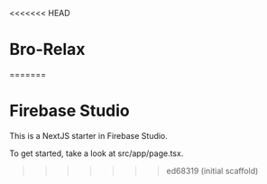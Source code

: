 <<<<<<< HEAD
# Bro-Relax
=======
# Firebase Studio

This is a NextJS starter in Firebase Studio.

To get started, take a look at src/app/page.tsx.
>>>>>>> ed68319 (initial scaffold)
